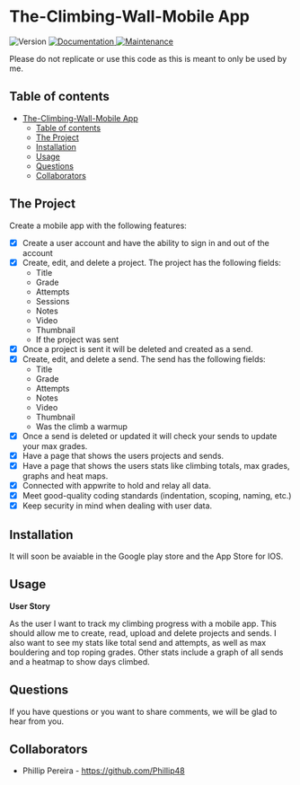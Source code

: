 # The-Climbing-Wall-Mobile App

<p>
  <img alt="Version" src="https://img.shields.io/badge/version-v1.0.0-blue.svg?cacheSeconds=2592000" />
  <a href="https://github.com/Rini0404/LeCookBook" target="_blank">
    <img alt="Documentation" src="https://img.shields.io/badge/documentation-yes-brightgreen.svg" />
  </a>
  <a href="https://github.com/kefranabg/readme-md-generator/graphs/commit-activity" target="_blank">
    <img alt="Maintenance" src="https://img.shields.io/badge/Maintained%3F-yes-green.svg" />
  </a>
</p>
<p>Please do not replicate or use this code as this is meant to only be used by me.</p>

## Table of contents

- [The-Climbing-Wall-Mobile App](#the-climbing-wall-mobile-app)
  - [Table of contents](#table-of-contents)
  - [The Project](#the-project)
  - [Installation](#installation)
  - [Usage](#usage)
  - [Questions](#questions)
  - [Collaborators](#collaborators)

## The Project

Create a mobile app with the following features:

- [x] Create a user account and have the ability to sign in and out of the account
- [x] Create, edit, and delete a project. The project has the following fields:
  * Title
  * Grade
  * Attempts
  * Sessions
  * Notes
  * Video 
  * Thumbnail
  * If the project was sent
- [x] Once a project is sent it will be deleted and created as a send. 
- [x] Create, edit, and delete a send. The send has the following fields:
  * Title
  * Grade
  * Attempts
  * Notes
  * Video 
  * Thumbnail
  * Was the climb a warmup
- [x] Once a send is deleted or updated it will check your sends to update your max grades. 
- [x] Have a page that shows the users projects and sends.
- [x] Have a page that shows the users stats like climbing totals, max grades, graphs and heat maps. 
- [x] Connected with appwrite to hold and relay all data.
- [x] Meet good-quality coding standards (indentation, scoping, naming, etc.)
- [x] Keep security in mind when dealing with user data.

## Installation

It will soon be avaiable in the Google play store and the App Store for IOS.

## Usage

**User Story**

As the user I want to track my climbing progress with a mobile app. This should allow me to create, read, upload and delete projects and sends. I also want to see my stats like total send and attempts, as well as max bouldering and top roping grades. Other stats include a graph of all sends and a heatmap to show days climbed.

## Questions  

If you have questions or you want to share comments, we will be glad to hear from you.

## Collaborators  

- Phillip Pereira - https://github.com/Phillip48
